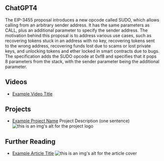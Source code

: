 ## ChatGPT4

The EIP-3455 proposal introduces a new opcode called SUDO, which allows calling from an arbitrary sender address. It has the same parameters as CALL, plus an additional parameter to specify the sender address. The motivation behind this proposal is to address various use cases, such as recovering tokens stuck in an address with no key, recovering tokens sent to the wrong address, recovering funds lost due to scams or lost private keys, and unlocking tokens and ether locked in smart contracts due to bugs. The specification adds the SUDO opcode at 0xf8 and specifies that it pops 8 parameters from the stack, with the sender parameter being the additional parameter.

## Videos

- [Example Video Title](https://www.youtube.com/watch?v=TDGq4aeevgY)

## Projects

- [Example Project Name](https://xxxx.xxx/xxxxx) Project Description (one sentence) ![this is an img's alt for the project logo](https://xxxx.xxx/project-logo.xxx)

## Further Reading

- [Example Article Title](https://xxxx.xxx/xxxxx) ![this is an img's alt for the article cover](https://xxxx.xxx/article-cover.xxx)
